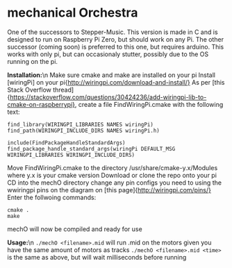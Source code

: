 # mechanical Orchestra

One of the successors to Stepper-Music. This version is made in C and is designed to run on Raspberry Pi Zero, but should work on any Pi. The other successor (coming soon) is preferred to this one, but requires arduino. This works with only pi, but can occasionaly stutter, possibly due to the OS running on the pi.

**Installation:**\n
Make sure cmake and make are installed on your pi
Install [wiringPi] on your pi{http://wiringpi.com/download-and-install/}
As per [this Stack Overflow thread]{https://stackoverflow.com/questions/30424236/add-wiringpi-lib-to-cmake-on-raspberrypi}, create a file FindWiringPi.cmake with the following text:
```
find_library(WIRINGPI_LIBRARIES NAMES wiringPi)
find_path(WIRINGPI_INCLUDE_DIRS NAMES wiringPi.h)

include(FindPackageHandleStandardArgs)
find_package_handle_standard_args(wiringPi DEFAULT_MSG WIRINGPI_LIBRARIES WIRINGPI_INCLUDE_DIRS)
```
Move FindWiringPi.cmake to the directory /usr/share/cmake-y.x/Modules where y.x is your cmake version
Download or clone the repo onto your pi
CD into the mechO directory
change any pin configs you need to using the wwiringpi pins on the diagram on [this page]{http://wiringpi.com/pins/}
Enter the follwoing commands:
```
cmake .
make
```
mechO will now be compiled and ready for use

**Usage:**\n
`./mechO <filename>.mid` will run <filename>.mid on the motors given you have the same amount of motors as tracks
`./mechO <filename>.mid <time>` is the same as above, but will wait <time> milliseconds before running
